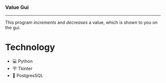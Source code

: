 ### Value Gui

---

This program *increments* and *decreases* a value, which is shown to you on the gui.

# Technology

+ :computer: Python
+ :placard: Tkinter
+ :battery: PostgresSQL
